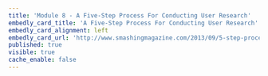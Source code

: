 ```yaml
---
title: 'Module 8 - A Five-Step Process For Conducting User Research'
embedly_card_title: 'A Five-Step Process For Conducting User Research'
embedly_card_alignment: left
embedly_card_url: 'http://www.smashingmagazine.com/2013/09/5-step-process-conducting-user-research/'
published: true
visible: true
cache_enable: false
---
```

